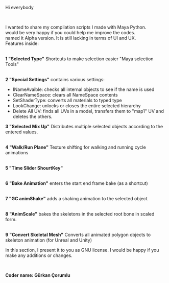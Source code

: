 <p>Hi everybody</p>
<p>&nbsp;</p>
<p>I wanted to share my compilation scripts I made with Maya Python.<br />would be very happy if you could help me improve the codes.<br />named it Alpha version. It is still lacking in terms of UI and UX.<br />Features inside:</p>
<p><br /><strong>1 "Selected Type"</strong> Shortcuts to make selection easier "Maya selection Tools"</p>
<p><br /><strong>2 "Special Settings"</strong> contains various settings:</p>
<ul>
<li>INameAvaible: checks all internal objects to see if the name is used</li>
<li>ClearNameSpace: clears all NameSpace contents</li>
<li>SetShaderType: converts all materials to typed type</li>
<li>LookChange: unlocks or closes the entire selected hierarchy</li>
<li>Delete All UV: finds all UVs in a model, transfers them to "map1" UV and deletes the others.</li>
</ul>
<p><strong>3 "Selected Mix Up"</strong> Distributes multiple selected objects according to the entered values.</p>
<p><br /><strong>4 "Walk/Run Plane"</strong> Texture shifting for walking and running cycle animations</p>
<p><br /><strong>5 "Time Slider ShourtKey"</strong></p>
<p><br /><strong>6 "Bake Animation"</strong> enters the start end frame bake (as a shortcut)</p>
<p><br /><strong>7 "GC animShake"</strong> adds a shaking animation to the selected object</p>
<p><br /><strong>8 "AnimScale"</strong> bakes the skeletons in the selected root bone in scaled form.</p>
<p><br /><strong>9 "Convert Skeletal Mesh"</strong> Converts all animated polygon objects to skeleton animation (for Unreal and Unity)</p>
<p>In this section, I present it to you as GNU license. I would be happy if you make any additions or changes.</p>
<p>&nbsp;</p>
<p><strong>Coder name: G&uuml;rkan &Ccedil;orumlu</strong></p>
